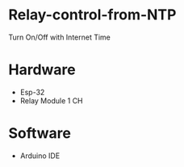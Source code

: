 # Relay-control-from-NTP
Turn On/Off with Internet Time

# Hardware
- Esp-32
- Relay Module 1 CH

# Software
- Arduino IDE
